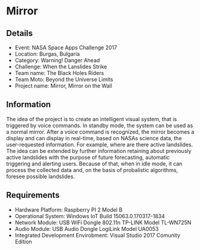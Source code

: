 # Mirror

## Details
* Event: NASA Space Apps Challenge 2017
* Location: Burgas, Bulgaria
* Category: Warning! Danger Ahead
* Challenge: When the Lanslides Strike
* Team name: The Black Holes Riders
* Team Moto: Beyond the Universe Limits
* Project name: Mirror, Mirror on the Wall

## Information
The idea of the project is to create an intelligent visual system, that is triggered by voice commands. In standby mode, the system can be used as a normal mirror. After a voice command is recognized, the mirror becomes a display and can display in real-time, based on NASAs science data, the user-requested information. For example, where are there active landslides. The idea can be extended by further information retaining about previously active landslides with the purpose of future forecasting, automatic triggering and alerting users. Because of that, when in idle mode, it can process the collected data and, on the basis of probalistic algorithms, foresee possible landslides.

## Requirements
* Hardware Platform: Raspberry PI 2 Model B
* Operational System: Windows IoT Build 15063.0.170317-1834
* Network Module: USB WiFi Dongle 802.11n TP-LINK Model TL-WN725N
* Audio Module: USB Audio Dongle LogiLink Model UA0053
* Integrated Development Envirobment: Visual Studio 2017 Comunity Edition

